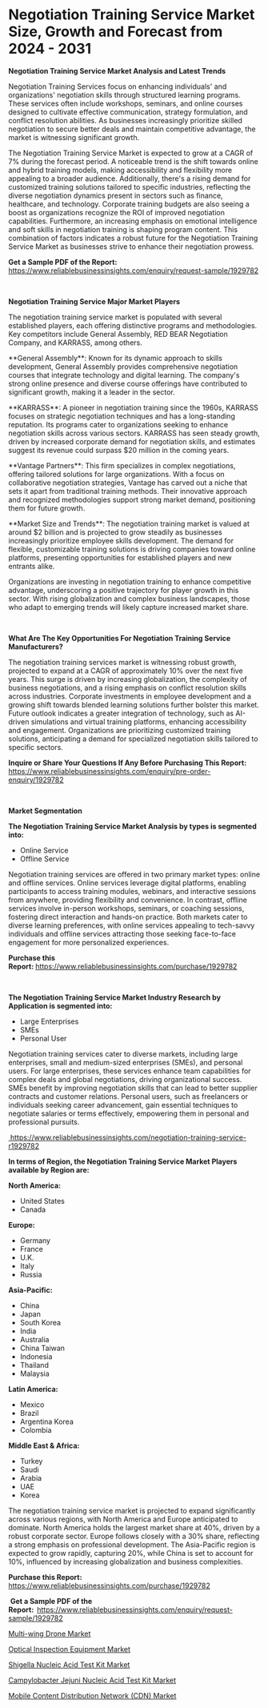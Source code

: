<p><h1>Negotiation Training Service Market Size, Growth and Forecast from 2024 - 2031</h1></p><p><strong>Negotiation Training Service Market Analysis and Latest Trends</strong></p>
<p><p>Negotiation Training Services focus on enhancing individuals' and organizations' negotiation skills through structured learning programs. These services often include workshops, seminars, and online courses designed to cultivate effective communication, strategy formulation, and conflict resolution abilities. As businesses increasingly prioritize skilled negotiation to secure better deals and maintain competitive advantage, the market is witnessing significant growth.</p><p>The Negotiation Training Service Market is expected to grow at a CAGR of 7% during the forecast period. A noticeable trend is the shift towards online and hybrid training models, making accessibility and flexibility more appealing to a broader audience. Additionally, there's a rising demand for customized training solutions tailored to specific industries, reflecting the diverse negotiation dynamics present in sectors such as finance, healthcare, and technology. Corporate training budgets are also seeing a boost as organizations recognize the ROI of improved negotiation capabilities. Furthermore, an increasing emphasis on emotional intelligence and soft skills in negotiation training is shaping program content. This combination of factors indicates a robust future for the Negotiation Training Service Market as businesses strive to enhance their negotiation prowess.</p></p>
<p><strong>Get a Sample PDF of the Report:&nbsp;</strong> <a href="https://www.reliablebusinessinsights.com/enquiry/request-sample/1929782?utm_campaign=84&utm_medium=2&utm_source=Github&utm_content=ia&utm_term=25102024&utm_id=negotiation-training-service">https://www.reliablebusinessinsights.com/enquiry/request-sample/1929782</a></p>
<p>&nbsp;</p>
<p><strong>Negotiation Training Service Major Market Players</strong></p>
<p><p>The negotiation training service market is populated with several established players, each offering distinctive programs and methodologies. Key competitors include General Assembly, RED BEAR Negotiation Company, and KARRASS, among others.</p><p>**General Assembly**: Known for its dynamic approach to skills development, General Assembly provides comprehensive negotiation courses that integrate technology and digital learning. The company's strong online presence and diverse course offerings have contributed to significant growth, making it a leader in the sector.</p><p>**KARRASS**: A pioneer in negotiation training since the 1960s, KARRASS focuses on strategic negotiation techniques and has a long-standing reputation. Its programs cater to organizations seeking to enhance negotiation skills across various sectors. KARRASS has seen steady growth, driven by increased corporate demand for negotiation skills, and estimates suggest its revenue could surpass $20 million in the coming years.</p><p>**Vantage Partners**: This firm specializes in complex negotiations, offering tailored solutions for large organizations. With a focus on collaborative negotiation strategies, Vantage has carved out a niche that sets it apart from traditional training methods. Their innovative approach and recognized methodologies support strong market demand, positioning them for future growth.</p><p>**Market Size and Trends**: The negotiation training market is valued at around $2 billion and is projected to grow steadily as businesses increasingly prioritize employee skills development. The demand for flexible, customizable training solutions is driving companies toward online platforms, presenting opportunities for established players and new entrants alike.</p><p>Organizations are investing in negotiation training to enhance competitive advantage, underscoring a positive trajectory for player growth in this sector. With rising globalization and complex business landscapes, those who adapt to emerging trends will likely capture increased market share.</p></p>
<p>&nbsp;</p>
<p><strong>What Are The Key Opportunities For Negotiation Training Service Manufacturers?</strong></p>
<p><p>The negotiation training services market is witnessing robust growth, projected to expand at a CAGR of approximately 10% over the next five years. This surge is driven by increasing globalization, the complexity of business negotiations, and a rising emphasis on conflict resolution skills across industries. Corporate investments in employee development and a growing shift towards blended learning solutions further bolster this market. Future outlook indicates a greater integration of technology, such as AI-driven simulations and virtual training platforms, enhancing accessibility and engagement. Organizations are prioritizing customized training solutions, anticipating a demand for specialized negotiation skills tailored to specific sectors.</p></p>
<p><strong>Inquire or Share Your Questions If Any Before Purchasing This Report:</strong> <a href="https://www.reliablebusinessinsights.com/enquiry/pre-order-enquiry/1929782?utm_campaign=84&utm_medium=2&utm_source=Github&utm_content=ia&utm_term=25102024&utm_id=negotiation-training-service">https://www.reliablebusinessinsights.com/enquiry/pre-order-enquiry/1929782</a></p>
<p>&nbsp;</p>
<p><strong>Market Segmentation</strong></p>
<p><strong>The Negotiation Training Service Market Analysis by types is segmented into:</strong></p>
<p><ul><li>Online Service</li><li>Offline Service</li></ul></p>
<p><p>Negotiation training services are offered in two primary market types: online and offline services. Online services leverage digital platforms, enabling participants to access training modules, webinars, and interactive sessions from anywhere, providing flexibility and convenience. In contrast, offline services involve in-person workshops, seminars, or coaching sessions, fostering direct interaction and hands-on practice. Both markets cater to diverse learning preferences, with online services appealing to tech-savvy individuals and offline services attracting those seeking face-to-face engagement for more personalized experiences.</p></p>
<p><strong>Purchase this Report:&nbsp;</strong><a href="https://www.reliablebusinessinsights.com/purchase/1929782?utm_campaign=84&utm_medium=2&utm_source=Github&utm_content=ia&utm_term=25102024&utm_id=negotiation-training-service">https://www.reliablebusinessinsights.com/purchase/1929782</a></p>
<p>&nbsp;</p>
<p><strong>The Negotiation Training Service Market Industry Research by Application is segmented into:</strong></p>
<p><ul><li>Large Enterprises</li><li>SMEs</li><li>Personal User</li></ul></p>
<p><p>Negotiation training services cater to diverse markets, including large enterprises, small and medium-sized enterprises (SMEs), and personal users. For large enterprises, these services enhance team capabilities for complex deals and global negotiations, driving organizational success. SMEs benefit by improving negotiation skills that can lead to better supplier contracts and customer relations. Personal users, such as freelancers or individuals seeking career advancement, gain essential techniques to negotiate salaries or terms effectively, empowering them in personal and professional pursuits.</p></p>
<p><a href="https://www.reliablebusinessinsights.com/negotiation-training-service-r1929782?utm_campaign=84&utm_medium=2&utm_source=Github&utm_content=ia&utm_term=25102024&utm_id=negotiation-training-service">&nbsp;https://www.reliablebusinessinsights.com/negotiation-training-service-r1929782</a></p>
<p><strong>In terms of Region, the Negotiation Training Service Market Players available by Region are:</strong></p>
<p>
    <p> <strong> North America: </strong>
        <ul>
            <li>United States</li>
            <li>Canada</li>
        </ul>
        </p> 
    <p> <strong> Europe: </strong>
        <ul>
            <li>Germany</li>
            <li>France</li>
            <li>U.K.</li>
            <li>Italy</li>
            <li>Russia</li>
        </ul>
        </p> 
    <p> <strong> Asia-Pacific: </strong>
        <ul>
            <li>China</li>
            <li>Japan</li>
            <li>South Korea</li>
            <li>India</li>
            <li>Australia</li>
            <li>China Taiwan</li>
            <li>Indonesia</li>
            <li>Thailand</li>
            <li>Malaysia</li>
        </ul>
        </p> 
    <p> <strong> Latin America: </strong>
        <ul>
            <li>Mexico</li>
            <li>Brazil</li>
            <li>Argentina Korea</li>
            <li>Colombia</li>
        </ul>
        </p> 
    <p> <strong> Middle East & Africa: </strong>
        <ul>
            <li>Turkey</li>
            <li>Saudi</li>
            <li>Arabia</li>
            <li>UAE</li>
            <li>Korea</li>
        </ul>
    </p>
    </p>
<p><p>The negotiation training service market is projected to expand significantly across various regions, with North America and Europe anticipated to dominate. North America holds the largest market share at 40%, driven by a robust corporate sector. Europe follows closely with a 30% share, reflecting a strong emphasis on professional development. The Asia-Pacific region is expected to grow rapidly, capturing 20%, while China is set to account for 10%, influenced by increasing globalization and business complexities.</p></p>
<p><strong>Purchase this Report: </strong><a href="https://www.reliablebusinessinsights.com/purchase/1929782?utm_campaign=84&utm_medium=2&utm_source=Github&utm_content=ia&utm_term=25102024&utm_id=negotiation-training-service">https://www.reliablebusinessinsights.com/purchase/1929782</a></p>
<p>&nbsp;<strong>Get a Sample PDF of the Report:&nbsp;&nbsp;</strong><a href="https://www.reliablebusinessinsights.com/enquiry/request-sample/1929782?utm_campaign=84&utm_medium=2&utm_source=Github&utm_content=ia&utm_term=25102024&utm_id=negotiation-training-service">https://www.reliablebusinessinsights.com/enquiry/request-sample/1929782</a></p>
<p><strong></strong></p>
<p><p><a href="https://www.linkedin.com/pulse/strategic-market-insights-navigating-global-multi-wing-drone-landscape-l96lc?utm_campaign=84&utm_medium=2&utm_source=Github&utm_content=ia&utm_term=25102024&utm_id=negotiation-training-service">Multi-wing Drone Market</a></p><p><a href="https://issuu.com/reportprime-2/docs/optical-inspection-equipment-market_a86acd6910478f?utm_campaign=84&utm_medium=2&utm_source=Github&utm_content=ia&utm_term=25102024&utm_id=negotiation-training-service">Optical Inspection Equipment Market</a></p><p><a href="https://github.com/dowsegmspivadlk/Market-Research-Report-List-1/blob/main/shigella-nucleic-acid-test-kit-market.md?utm_campaign=84&utm_medium=2&utm_source=Github&utm_content=ia&utm_term=25102024&utm_id=negotiation-training-service">Shigella Nucleic Acid Test Kit Market</a></p><p><a href="https://github.com/fosters9adames/Market-Research-Report-List-1/blob/main/campylobacter-jejuni-nucleic-acid-test-kit-market.md?utm_campaign=84&utm_medium=2&utm_source=Github&utm_content=ia&utm_term=25102024&utm_id=negotiation-training-service">Campylobacter Jejuni Nucleic Acid Test Kit Market</a></p><p><a href="https://www.linkedin.com/pulse/mobile-content-distribution-network-cdn-market-global-trends-w23kc?utm_campaign=84&utm_medium=2&utm_source=Github&utm_content=ia&utm_term=25102024&utm_id=negotiation-training-service">Mobile Content Distribution Network (CDN) Market</a></p></p>